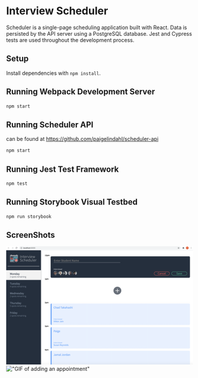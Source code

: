 # Interview Scheduler

Scheduler is a single-page scheduling application built with React. Data is persisted by the API server using a PostgreSQL database. Jest and Cypress tests are used throughout the development process. 

## Setup

Install dependencies with `npm install`.

## Running Webpack Development Server

```sh
npm start
```
## Running Scheduler API
can be found at https://github.com/paigelindahl/scheduler-api

```sh
npm start
```

## Running Jest Test Framework

```sh
npm test
```

## Running Storybook Visual Testbed

```sh
npm run storybook
```

## ScreenShots

!["Screenshot Scheduler homepage](https://github.com/paigelindahl/Scheduler/blob/master/docs/scheduler-app.png?raw=true)
!["GIF of adding an appointment"](https://github.com/paigelindahl/Scheduler/blob/master/docs/Scheduler%20GIF.gif?raw=true)



